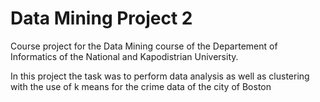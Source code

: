 # Data Mining Project 2

Course project for the Data Mining course of the Departement of Informatics of the National and Kapodistrian University.

In this project the task was to perform data analysis as well as clustering with the use of k means for the crime data of the city of Boston

